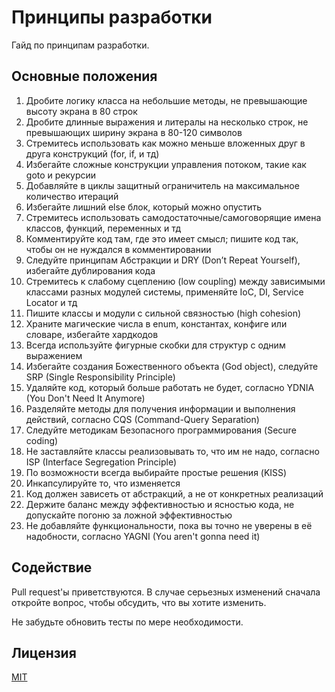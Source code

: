 # Принципы разработки

Гайд по принципам разработки.

## Основные положения

1. Дробите логику класса на небольшие методы, не превышающие высоту экрана в 80 строк
2. Дробите длинные выражения и литералы на несколько строк, не превышающих ширину экрана в 80-120 символов
3. Стремитесь использовать как можно меньше вложенных друг в друга конструкций (for, if, и тд)
4. Избегайте сложные конструкции управления потоком, такие как goto и рекурсии
5. Добавляйте в циклы защитный ограничитель на максимальное количество итераций
6. Избегайте лишний else блок, который можно опустить
7. Стремитесь использовать самодостаточные/самоговорящие имена классов, функций, переменных и тд
8. Комментируйте код там, где это имеет смысл; пишите код так, чтобы он не нуждался в комментировании
9. Следуйте принципам Абстракции и DRY (Don’t Repeat Yourself), избегайте дублирования кода
10. Стремитесь к слабому сцеплению (low coupling) между зависимыми классами разных модулей системы, применяйте IoC, DI, Service Locator и тд
11. Пишите классы и модули с сильной связностью (high cohesion)
12. Храните магические числа в enum, константах, конфиге или словаре, избегайте хардкодов
13. Всегда используйте фигурные скобки для структур с одним выражением
14. Избегайте создания Божественного объекта (God object), следуйте SRP (Single Responsibility Principle)
15. Удаляйте код, который больше работать не будет, согласно YDNIA (You Don't Need It Anymore)
16. Разделяйте методы для получения информации и выполнения действий, согласно CQS (Command-Query Separation)
17. Следуйте методикам Безопасного программирования (Secure coding)
18. Не заставляйте классы реализовывать то, что им не надо, согласно ISP (Interface Segregation Principle)
19. По возможности всегда выбирайте простые решения (KISS)
20. Инкапсулируйте то, что изменяется
21. Код должен зависеть от абстракций, а не от конкретных реализаций
22. Держите баланс между эффективностью и ясностью кода, не допускайте погоню за ложной эффективностью
23. Не добавляйте функциональности, пока вы точно не уверены в её надобности, согласно YAGNI (You aren't gonna need it)

## Содействие
Pull request'ы приветствуются. В случае серьезных изменений сначала откройте вопрос, чтобы обсудить, что вы хотите изменить.

Не забудьте обновить тесты по мере необходимости.

## Лицензия
[MIT](https://github.com/w3bsme/design-principles/blob/main/LICENSE)
